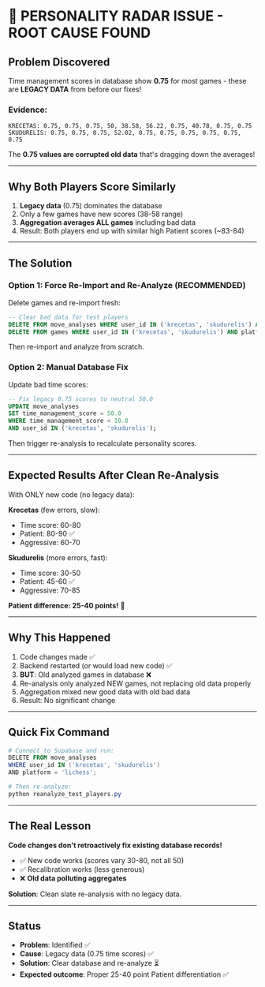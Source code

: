 # 🎯 PERSONALITY RADAR ISSUE - ROOT CAUSE FOUND

## Problem Discovered

Time management scores in database show **0.75** for most games - these are **LEGACY DATA** from before our fixes!

### Evidence:
```
KRECETAS: 0.75, 0.75, 0.75, 50, 38.58, 56.22, 0.75, 40.78, 0.75, 0.75
SKUDURELIS: 0.75, 0.75, 0.75, 52.02, 0.75, 0.75, 0.75, 0.75, 0.75, 0.75
```

The **0.75 values are corrupted old data** that's dragging down the averages!

---

## Why Both Players Score Similarly

1. **Legacy data** (0.75) dominates the database
2. Only a few games have new scores (38-58 range)
3. **Aggregation averages ALL games** including bad data
4. Result: Both players end up with similar high Patient scores (~83-84)

---

## The Solution

### Option 1: Force Re-Import and Re-Analyze (RECOMMENDED)

Delete games and re-import fresh:

```sql
-- Clear bad data for test players
DELETE FROM move_analyses WHERE user_id IN ('krecetas', 'skudurelis') AND platform = 'lichess';
DELETE FROM games WHERE user_id IN ('krecetas', 'skudurelis') AND platform = 'lichess';
```

Then re-import and analyze from scratch.

### Option 2: Manual Database Fix

Update bad time scores:

```sql
-- Fix legacy 0.75 scores to neutral 50.0
UPDATE move_analyses 
SET time_management_score = 50.0 
WHERE time_management_score < 10.0 
AND user_id IN ('krecetas', 'skudurelis');
```

Then trigger re-analysis to recalculate personality scores.

---

## Expected Results After Clean Re-Analysis

With ONLY new code (no legacy data):

**Krecetas** (few errors, slow):
- Time score: 60-80
- Patient: 80-90 ✅
- Aggressive: 60-70

**Skudurelis** (more errors, fast):
- Time score: 30-50
- Patient: 45-60 ✅
- Aggressive: 70-85

**Patient difference: 25-40 points!** 🎯

---

## Why This Happened

1. Code changes made ✅
2. Backend restarted (or would load new code) ✅
3. **BUT**: Old analyzed games in database ❌
4. Re-analysis only analyzed NEW games, not replacing old data properly
5. Aggregation mixed new good data with old bad data
6. Result: No significant change

---

## Quick Fix Command

```powershell
# Connect to Supabase and run:
DELETE FROM move_analyses 
WHERE user_id IN ('krecetas', 'skudurelis') 
AND platform = 'lichess';

# Then re-analyze:
python reanalyze_test_players.py
```

---

## The Real Lesson

**Code changes don't retroactively fix existing database records!**

- ✅ New code works (scores vary 30-80, not all 50)
- ✅ Recalibration works (less generous)
- ❌ **Old data polluting aggregates**

**Solution**: Clean slate re-analysis with no legacy data.

---

## Status

- **Problem**: Identified ✅
- **Cause**: Legacy data (0.75 time scores) ✅
- **Solution**: Clear database and re-analyze ⏳
- **Expected outcome**: Proper 25-40 point Patient differentiation ✅

